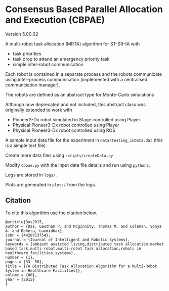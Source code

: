 # Consensus Based Parallel Allocation and Execution (CBPAE)

Version 5.00.02

A multi-robot task allocation (MRTA) algorithm for ST-SR-IA with
  * task priorities
  * task drop to attend an emergency priority task
  * simple inter-robot communication

Each robot is contained in a separate process and the robots communicate using inter-process communication (implemented with a centralised communciation manager).

The robots are defined as an abstract type for Monte-Carlo simulations

Although now deprecated and not included, this abstract class was originally extended to work with  
  * Pioneer3-Dx robot simulated in Stage controlled using Player
  * Physical Pioneer3-Dx robot controlled using Player 
  * Physical Pioneer3-Dx robot controlled using ROS

A sample input data file for the experiment in `data/testing_inData.dat` (this is a simple text file).

Create more data files using `scripts/createData.py`

Modify `cbpae.py` with the input data file details and run using `python2`.

Logs are stored in `logs/`.

Plots are generated in `plots/` from the logs.

## Citation

To cite this algorithm use the citation below.
```
@article{Das2015,
author = {Das, Gautham P. and Mcginnity, Thomas M. and Coleman, Sonya A. and Behera, Laxmidhar},
isbn = {4428713754},
journal = {Journal of Intelligent and Robotic Systems},
keywords = {ambient assisted living,distributed task allocation,market based task,multi-robot,multi-robot task allocation,robots in healthcare facilities,systems},
number = {1},
pages = {33--58},
title = {{A Distributed Task Allocation Algorithm for a Multi-Robot System in Healthcare Facilities}},
volume = {80},
year = {2015}
}
```

